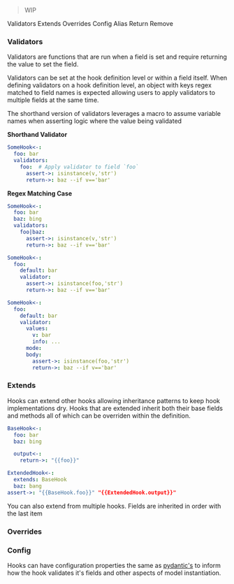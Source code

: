 
> WIP

Validators
Extends
Overrides
Config
Alias
Return
Remove


### Validators

Validators are functions that are run when a field is set and require returning the value to set the field.

Validators can be set at the hook definition level or within a field itself. When defining validators on a hook definition level, an object with keys regex matched to field names is expected allowing users to apply validators to multiple fields at the same time.

The shorthand version of validators leverages a macro to assume variable names when asserting logic where the value being validated

**Shorthand Validator**
```yaml
SomeHook<-:
  foo: bar
  validators:
    foo:  # Apply validator to field `foo`
      assert->: isinstance(v,'str')
      return->: baz --if v=='bar'
```

**Regex Matching Case**
```yaml
SomeHook<-:
  foo: bar
  baz: bing
  validators:
    foo|baz:
      assert->: isinstance(v,'str')
      return->: baz --if v=='bar'
```

```yaml
SomeHook<-:
  foo:
    default: bar
    validator:
      assert->: isinstance(foo,'str')
      return->: baz --if v=='bar'
```

```yaml
SomeHook<-:
  foo:
    default: bar
    validator:
      values:
        v: bar
        info: ...
      mode:
      body:
        assert->: isinstance(foo,'str')
        return->: baz --if v=='bar'
```
### Extends

Hooks can extend other hooks allowing inheritance patterns to keep hook implementations dry. Hooks that are extended inherit both their base fields and methods all of which can be overriden within the definition.

```yaml
BaseHook<-:
  foo: bar
  baz: bing

  output<-:
    return->: "{{foo}}"

ExtendedHook<-:
  extends: BaseHook
  baz: bang
assert->: "{{BaseHook.foo}}" "{{ExtendedHook.output}}"
```

You can also extend from multiple hooks. Fields are inherited in order with the last item  


### Overrides


### Config

Hooks can have configuration properties the same as [pydantic's]() to inform how the hook validates it's fields and other aspects of model instantiation.

